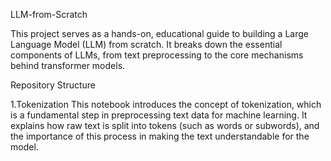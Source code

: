 LLM-from-Scratch

  This project serves as a hands-on, educational guide to building a Large Language Model (LLM) from scratch. It breaks down the essential components of LLMs, from text preprocessing to the core mechanisms behind transformer models.

Repository Structure

1.Tokenization
  This notebook introduces the concept of tokenization, which is a fundamental step in preprocessing text data for machine learning. It explains how raw text is split into tokens (such as words or subwords), and the importance of this process in making the text understandable for the model.
